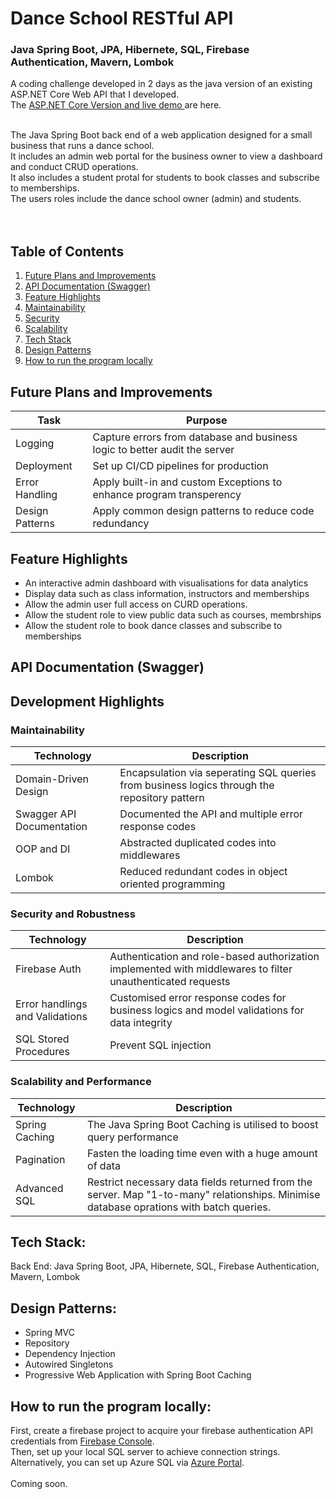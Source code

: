 # Dance School RESTful API
### Java Spring Boot, JPA, Hibernete, SQL, Firebase Authentication, Mavern, Lombok

A coding challenge developed in 2 days as the java version of an existing ASP.NET Core Web API that I developed.<br />
The <a href="https://github.com/Zoe-0925/dance-school">ASP.NET Core Version and live demo </a> are here. <br /><br />

The Java Spring Boot back end of a web application designed for a small business that runs a dance school. <br />
It includes an admin web portal for the business owner to view a dashboard and conduct CRUD operations.<br />
It also includes a student protal for students to book classes and subscribe to memberships. <br />
The users roles include the dance school owner (admin) and students. <br />
 <br /> <br />

## Table of Contents
1. [ Future Plans and Improvements ](#Plans)
2. [ API Documentation (Swagger) ](#API)
3. [ Feature Highlights ](#Feature)
4. [ Maintainability ](#Maintainability)
5. [ Security ](#Security)
6. [ Scalability ](#Scalability)
7. [ Tech Stack ](#Tech)
8. [ Design Patterns ](#Design)
9. [ How to run the program locally ](#Run)

<a name="Plans"></a>
## Future Plans and Improvements
| Task | Purpose |
| ----------- | ----------- |
| Logging | Capture errors from database and business logic to better audit the server |
| Deployment | Set up CI/CD pipelines for production |
| Error Handling | Apply built-in and custom Exceptions to enhance program transperency |
| Design Patterns | Apply common design patterns to reduce code redundancy |

<a name="Feature"></a>
## Feature Highlights
- An interactive admin dashboard with visualisations for data analytics
- Display data such as class information, instructors and memberships
- Allow the admin user full access on CURD operations.
- Allow the student role to view public data such as courses, membrships
- Allow the student role to book dance classes and subscribe to memberships

<a name="API"></a>
## API Documentation (Swagger)

## Development Highlights
<a name="Maintainability"></a>
### Maintainability
| Technology | Description |
| ----------- | ----------- |
| Domain-Driven Design | Encapsulation via seperating SQL queries from business logics through the repository pattern |
| Swagger API Documentation | Documented the API and multiple error response codes |
| OOP and DI | Abstracted duplicated codes into middlewares |
| Lombok | Reduced redundant codes in object oriented programming |

<a name="Security"></a>
### Security and Robustness
| Technology | Description |
| ----------- | ----------- |
| Firebase Auth | Authentication and role-based authorization implemented with middlewares to filter unauthenticated requests |
| Error handlings and Validations | Customised error response codes for business logics and model validations for data integrity |
| SQL Stored Procedures | Prevent SQL injection |

<a name="Scalability"></a>
### Scalability and Performance
| Technology | Description |
| ----------- | ----------- |
| Spring Caching | The Java Spring Boot Caching is utilised to boost query performance |
| Pagination | Fasten the loading time even with a huge amount of data |
| Advanced SQL | Restrict necessary data fields returned from the server. Map "1-to-many" relationships. Minimise database oprations with batch queries. |

<a name="Tech"></a>
## Tech Stack:
Back End: Java Spring Boot, JPA, Hibernete, SQL, Firebase Authentication, Mavern, Lombok <br />

<a name="Design"></a>
## Design Patterns:
- Spring MVC
- Repository
- Dependency Injection
- Autowired Singletons
- Progressive Web Application with Spring Boot Caching

<a name="Run"></a>
## How to run the program locally:
First, create a firebase project to acquire your firebase authentication API credentials from  <a href="https://firebase.google.com/">Firebase Console</a>.<br />
Then, set up your local SQL server to achieve connection strings.<br />
Alternatively, you can set up Azure SQL via <a href="https://azure.microsoft.com/en-au/features/azure-portal/">Azure Portal</a>.<br />
<br />
Coming soon.<br />
